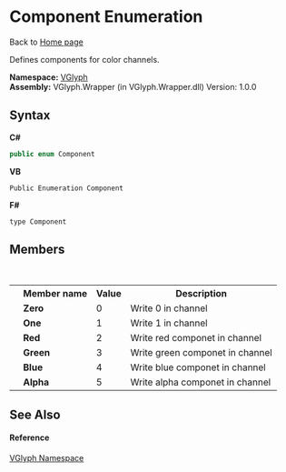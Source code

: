 # Component Enumeration
Back to <a href="Home.md">Home page</a> 

Defines components for color channels.

**Namespace:**&nbsp;<a href="N_VGlyph.md">VGlyph</a><br />**Assembly:**&nbsp;VGlyph.Wrapper (in VGlyph.Wrapper.dll) Version: 1.0.0

## Syntax

**C#**<br />
``` C#
public enum Component
```

**VB**<br />
``` VB
Public Enumeration Component
```

**F#**<br />
``` F#
type Component
```


## Members
&nbsp;<table><tr><th></th><th>Member name</th><th>Value</th><th>Description</th></tr><tr><td /><td target="F:VGlyph.Component.Zero">**Zero**</td><td>0</td><td>Write 0 in channel</td></tr><tr><td /><td target="F:VGlyph.Component.One">**One**</td><td>1</td><td>Write 1 in channel</td></tr><tr><td /><td target="F:VGlyph.Component.Red">**Red**</td><td>2</td><td>Write red componet in channel</td></tr><tr><td /><td target="F:VGlyph.Component.Green">**Green**</td><td>3</td><td>Write green componet in channel</td></tr><tr><td /><td target="F:VGlyph.Component.Blue">**Blue**</td><td>4</td><td>Write blue componet in channel</td></tr><tr><td /><td target="F:VGlyph.Component.Alpha">**Alpha**</td><td>5</td><td>Write alpha componet in channel</td></tr></table>

## See Also


#### Reference
<a href="N_VGlyph.md">VGlyph Namespace</a><br />